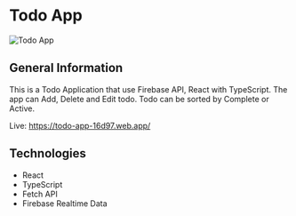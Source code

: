 # Todo App

<img src="https://github.com/quocbao19982009/Todo-App/blob/master/Todo%20App.png" alt="Todo App" />

## General Information

This is a Todo Application that use Firebase API, React with TypeScript. The app can Add, Delete and Edit todo. Todo can be sorted by Complete or Active.

Live: https://todo-app-16d97.web.app/

## Technologies

- React
- TypeScript
- Fetch API
- Firebase Realtime Data
